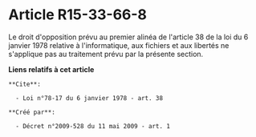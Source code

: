 # Article R15-33-66-8

Le droit d'opposition prévu au premier alinéa de l'article 38 de la loi du 6 janvier 1978 relative à l'informatique, aux
fichiers et aux libertés ne s'applique pas au traitement prévu par la présente section.

**Liens relatifs à cet article**

	**Cite**:

	  - Loi n°78-17 du 6 janvier 1978 - art. 38

	**Créé par**:

	  - Décret n°2009-528 du 11 mai 2009 - art. 1
